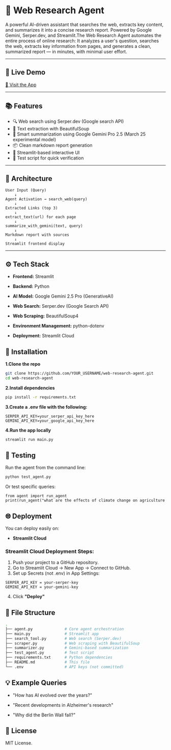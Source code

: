 # 🧠 Web Research Agent

A powerful AI-driven assistant that searches the web, extracts key content, and summarizes it into a concise research report. Powered by Google Gemini, Serper.dev, and Streamlit.The Web Research Agent automates the entire process of online research:
It analyzes a user's question, searches the web, extracts key information from pages, and generates a clean, summarized report — in minutes, with minimal user effort.

---

## 🚀 Live Demo

[🔗 Visit the App](https://your-personal-web-research-agent.streamlit.app/)


---

## 📚 Features

- 🔍 Web search using Serper.dev (Google search API)
- 📄 Text extraction with BeautifulSoup
- 🤖 Smart summarization using Google Gemini Pro 2.5 (March 25 experimental model)
- 📦 Clean markdown report generation
- 💬 Streamlit-based interactive UI
- 🧪 Test script for quick verification

---

## 🧠 Architecture

```plaintext
User Input (Query)
    ↓
Agent Activation → search_web(query)
    ↓
Extracted Links (top 3)
    ↓
extract_text(url) for each page
    ↓
summarize_with_gemini(text, query)
    ↓
Markdown report with sources
    ↓
Streamlit frontend display

```
---

## ⚙️ Tech Stack

- **Frontend:** Streamlit

- **Backend:** Python

- **AI Model:** Google Gemini 2.5 Pro (GenerativeAI)

- **Web Search:** Serper.dev (Google Search API)

- **Web Scraping:** BeautifulSoup4

- **Environment Management:** python-dotenv

- **Deployment:** Streamlit Cloud

## 🧪 Installation
**1.Clone the repo**

```bash
git clone https://github.com/YOUR_USERNAME/web-research-agent.git
cd web-research-agent
```
**2.Install dependencies**

```bash
pip install -r requirements.txt
```

**3.Create a .env file with the following:**

```env
SERPER_API_KEY=your_serper_api_key_here
GEMINI_API_KEY=your_google_api_key_here
```

**4.Run the app locally**

```bash
streamlit run main.py
```

## 🧪 Testing
Run the agent from the command line:

```bash
python test_agent.py
```
Or test specific queries:

```
from agent import run_agent
print(run_agent("what are the effects of climate change on agriculture
```

## 🌐 Deployment
You can deploy easily on:

- **Streamlit Cloud**

### Streamlit Cloud Deployment Steps:

1. Push your project to a GitHub repository.
2. Go to Streamlit Cloud → New App → Connect to GitHub.
3. Set up Secrets (not .env) in App Settings:

```plaintext
SERPER_API_KEY = your-serper-key
GEMINI_API_KEY = your-gemini-key
```
4. Click **"Deploy"**

## 📁 File Structure

```bash
.
├── agent.py              # Core agent orchestration
├── main.py               # Streamlit app
├── search_tool.py        # Web search (Serper.dev)
├── scraper.py            # Web scraping with BeautifulSoup
├── summarizer.py         # Gemini-based summarization
├── test_agent.py         # Test script
├── requirements.txt      # Python dependencies
├── README.md             # This file
└── .env                  # API keys (not committed)
```

## 💡 Example Queries

- "How has AI evolved over the years?"

- "Recent developments in Alzheimer's research"

- "Why did the Berlin Wall fall?"

## 📜 License
MIT License.



